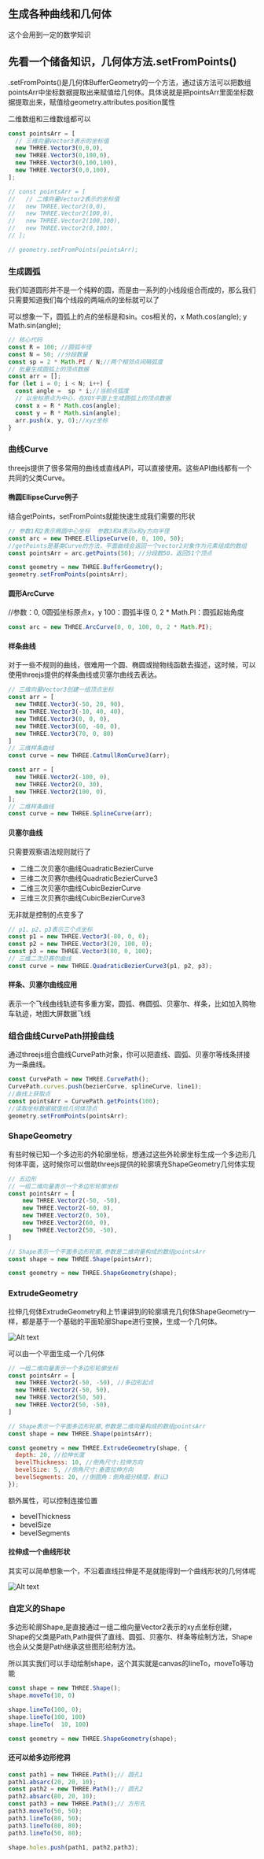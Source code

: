 ## 生成各种曲线和几何体

这个会用到一定的数学知识

## 先看一个储备知识，几何体方法.setFromPoints()

.setFromPoints()是几何体BufferGeometry的一个方法，通过该方法可以把数组pointsArr中坐标数据提取出来赋值给几何体。具体说就是把pointsArr里面坐标数据提取出来，赋值给geometry.attributes.position属性

二维数组和三维数组都可以

```js
const pointsArr = [
  // 三维向量Vector3表示的坐标值
  new THREE.Vector3(0,0,0),
  new THREE.Vector3(0,100,0),
  new THREE.Vector3(0,100,100),
  new THREE.Vector3(0,0,100),
];

// const pointsArr = [
//   // 二维向量Vector2表示的坐标值
//   new THREE.Vector2(0,0),
//   new THREE.Vector2(100,0),
//   new THREE.Vector2(100,100),
//   new THREE.Vector2(0,100),
// ];

// geometry.setFromPoints(pointsArr);
```


### 生成圆弧

我们知道圆形并不是一个纯粹的圆，而是由一系列的小线段组合而成的，那么我们只需要知道我们每个线段的两端点的坐标就可以了

可以想象一下，圆弧上的点的坐标是和sin。cos相关的，x Math.cos(angle); y Math.sin(angle);

```js
// 核心代码
const R = 100; //圆弧半径
const N = 50; //分段数量
const sp = 2 * Math.PI / N;//两个相邻点间隔弧度
// 批量生成圆弧上的顶点数据
const arr = [];
for (let i = 0; i < N; i++) {
  const angle =  sp * i;//当前点弧度
  // 以坐标原点为中心，在XOY平面上生成圆弧上的顶点数据
  const x = R * Math.cos(angle);
  const y = R * Math.sin(angle);
  arr.push(x, y, 0);//xyz坐标
}
```

### 曲线Curve

threejs提供了很多常用的曲线或直线API，可以直接使用。这些API曲线都有一个共同的父类Curve。

#### 椭圆EllipseCurve例子

结合getPoints，setFromPoints就能快速生成我们需要的形状

```js
// 参数1和2表示椭圆中心坐标  参数3和4表示x和y方向半径
const arc = new THREE.EllipseCurve(0, 0, 100, 50);
//getPoints是基类Curve的方法，平面曲线会返回一个vector2对象作为元素组成的数组
const pointsArr = arc.getPoints(50); //分段数50，返回51个顶点

const geometry = new THREE.BufferGeometry();
geometry.setFromPoints(pointsArr);

```

#### 圆形ArcCurve

//参数：0, 0圆弧坐标原点x，y  100：圆弧半径    0, 2 * Math.PI：圆弧起始角度

```js
const arc = new THREE.ArcCurve(0, 0, 100, 0, 2 * Math.PI);
```

#### 样条曲线

对于一些不规则的曲线，很难用一个圆、椭圆或抛物线函数去描述，这时候，可以使用threejs提供的样条曲线或贝塞尔曲线去表达。

```js
// 三维向量Vector3创建一组顶点坐标
const arr = [
  new THREE.Vector3(-50, 20, 90),
  new THREE.Vector3(-10, 40, 40),
  new THREE.Vector3(0, 0, 0),
  new THREE.Vector3(60, -60, 0),
  new THREE.Vector3(70, 0, 80)
]
// 三维样条曲线
const curve = new THREE.CatmullRomCurve3(arr);

const arr = [
  new THREE.Vector2(-100, 0),
  new THREE.Vector2(0, 30),
  new THREE.Vector2(100, 0),
];
// 二维样条曲线
const curve = new THREE.SplineCurve(arr);
```

#### 贝塞尔曲线

只需要观察语法规则就行了

- 二维二次贝塞尔曲线QuadraticBezierCurve
- 三维二次贝赛尔曲线QuadraticBezierCurve3
- 二维三次贝塞尔曲线CubicBezierCurve
- 三维三次贝赛尔曲线CubicBezierCurve3

无非就是控制的点变多了

```js
// p1、p2、p3表示三个点坐标
const p1 = new THREE.Vector3(-80, 0, 0);
const p2 = new THREE.Vector3(20, 100, 0);
const p3 = new THREE.Vector3(80, 0, 100);
// 三维二次贝赛尔曲线
const curve = new THREE.QuadraticBezierCurve3(p1, p2, p3);
```

#### 样条、贝塞尔曲线应用

表示一个飞线曲线轨迹有多重方案，圆弧、椭圆弧、贝塞尔、样条，比如加入购物车轨迹，地图大屏数据飞线

### 组合曲线CurvePath拼接曲线

通过threejs组合曲线CurvePath对象，你可以把直线、圆弧、贝塞尔等线条拼接为一条曲线。

```js
const CurvePath = new THREE.CurvePath();
CurvePath.curves.push(bezierCurve, splineCurve, line1);
//曲线上获取点
const pointsArr = CurvePath.getPoints(100); 
//读取坐标数据赋值给几何体顶点
geometry.setFromPoints(pointsArr); 
```
### ShapeGeometry

有些时候已知一个多边形的外轮廓坐标，想通过这些外轮廓坐标生成一个多边形几何体平面，这时候你可以借助threejs提供的轮廓填充ShapeGeometry几何体实现

```js
// 五边形
// 一组二维向量表示一个多边形轮廓坐标
const pointsArr = [
    new THREE.Vector2(-50, -50),
    new THREE.Vector2(-60, 0),
    new THREE.Vector2(0, 50),
    new THREE.Vector2(60, 0),
    new THREE.Vector2(50, -50),
]

// Shape表示一个平面多边形轮廓,参数是二维向量构成的数组pointsArr
const shape = new THREE.Shape(pointsArr);

const geometry = new THREE.ShapeGeometry(shape);
```

### ExtrudeGeometry
拉伸几何体ExtrudeGeometry和上节课讲到的轮廓填充几何体ShapeGeometry一样，都是基于一个基础的平面轮廓Shape进行变换，生成一个几何体。

![Alt text](image.png)

可以由一个平面生成一个几何体

```js
// 一组二维向量表示一个多边形轮廓坐标
const pointsArr = [
  new THREE.Vector2(-50, -50), //多边形起点
  new THREE.Vector2(-50, 50),
  new THREE.Vector2(50, 50),
  new THREE.Vector2(50, -50),
]

// Shape表示一个平面多边形轮廓,参数是二维向量构成的数组pointsArr
const shape = new THREE.Shape(pointsArr);

const geometry = new THREE.ExtrudeGeometry(shape, {
  depth: 20, //拉伸长度
  bevelThickness: 10, //倒角尺寸:拉伸方向
  bevelSize: 5, //倒角尺寸:垂直拉伸方向
  bevelSegments: 20, //倒圆角：倒角细分精度，默认3
});
```

额外属性，可以控制连接位置
- bevelThickness
- bevelSize
- bevelSegments

#### 拉伸成一个曲线形状

其实可以简单想象一个，不沿着直线拉伸是不是就能得到一个曲线形状的几何体呢

![Alt text](image-1.png)

### 自定义的Shape

多边形轮廓Shape,是直接通过一组二维向量Vector2表示的xy点坐标创建，Shape的父类是Path,Path提供了直线、圆弧、贝塞尔、样条等绘制方法，Shape也会从父类是Path继承这些图形绘制方法。

所以其实我们可以手动绘制shape，这个其实就是canvas的lineTo，moveTo等功能

```js
const shape = new THREE.Shape();
shape.moveTo(10, 0)

shape.lineTo(100, 0);
shape.lineTo(100, 100)
shape.lineTo(  10, 100)

const geometry = new THREE.ShapeGeometry(shape);
```

#### 还可以给多边形挖洞

```js
const path1 = new THREE.Path();// 圆孔1
path1.absarc(20, 20, 10);
const path2 = new THREE.Path();// 圆孔2
path2.absarc(80, 20, 10);
const path3 = new THREE.Path();// 方形孔
path3.moveTo(50, 50);
path3.lineTo(80, 50);
path3.lineTo(80, 80);
path3.lineTo(50, 80);

shape.holes.push(path1, path2,path3);
```
